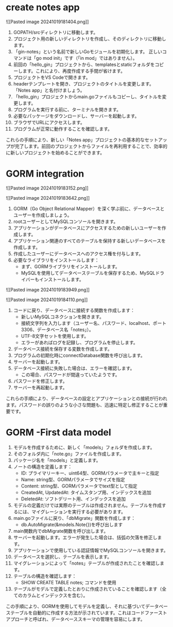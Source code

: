 # create notes app
![[Pasted image 20241019181404.png]]

1. GOPATH/srcディレクトリに移動します。
2. プロジェクト用の新しいディレクトリを作成し、そのディレクトリに移動します。
3. 「gin-notes」という名前で新しいGoモジュールを初期化します。 正しいコマンドは「go mod init」です（「in mod」ではありません）。
4. 前回の「hello_gin」プロジェクトから、templatesとstaticフォルダをコピーします。これにより、再度作成する手間が省けます。
5. プロジェクトをVS Codeで開きます。
6. headerテンプレートを開き、プロジェクトのタイトルを変更します。 「Notes app」と名付けましょう。
7. 「hello_gin」プロジェクトからmain.goファイルもコピーし、タイトルを変更します。
8. プログラムを実行する前に、ターミナルを開きます。
9. 必要なパッケージをダウンロードし、サーバーを起動します。
10. ブラウザでURLにアクセスします。
11. プログラムが正常に動作することを確認します。



これらの手順により、新しい「Notes app」プロジェクトの基本的なセットアップが完了します。前回のプロジェクトからファイルを再利用することで、効率的に新しいプロジェクトを始めることができます。

# GORM integration

![[Pasted image 20241019183152.png]]

![[Pasted image 20241019183642.png]]

1. GORM（Go Object Relational Mapper）を深く学ぶ前に、データベースとユーザーを作成しましょう。
2. rootユーザーとしてMySQLコンソールを開きます。
3. アプリケーションがデータベースにアクセスするための新しいユーザーを作成します。
4. アプリケーション関連のすべてのテーブルを保持する新しいデータベースを作成します。
5. 作成したユーザーにデータベースへのアクセス権を付与します。
6. 必要なライブラリをインストールします：
    - まず、GORMライブラリをインストールします。
    - MySQLを使用してデータベーステーブルを保存するため、MySQLドライバーもインストールします。

![[Pasted image 20241019183949.png]]

![[Pasted image 20241019184110.png]]

1. コードに戻り、データベースに接続する関数を作成します：
    - 新しいMySQLコネクションを開きます。
    - 接続文字列を入力します（ユーザー名、パスワード、localhost、ポート3306、データベース名「notes」）。
    - UTF-8文字セットを使用します。
    - エラーがあればログを記録し、プログラムを停止します。
2. データベース接続を保存する変数を作成します。
3. プログラムの初期化時にconnectDatabase関数を呼び出します。
4. サーバーを起動します。
5. データベース接続に失敗した場合は、エラーを確認します。
    - この場合、パスワードが間違っていたようです。
6. パスワードを修正します。
7. サーバーを再起動します。

これらの手順により、データベースの設定とアプリケーションとの接続が行われます。パスワードの誤りのような小さな問題も、迅速に特定し修正することが重要です。

# GORM -First data model

1. モデルを作成するために、新しく「models」フォルダを作成します。
2. そのフォルダ内に「note.go」ファイルを作成します。
3. パッケージ名を「models」と定義します。
4. ノートの構造を定義します：
    - ID: プライマリーキー、uint64型、GORMパラメータで主キーと指定
    - Name: string型、GORMパラメータでサイズを指定
    - Content: string型、GORMパラメータでtext型として指定
    - CreatedAt, UpdatedAt: タイムスタンプ用、インデックスを追加
    - DeletedAt: ソフトデリート用、インデックスを追加
5. モデルの定義だけでは実際のテーブルは作成されません。テーブルを作成するには、マイグレーションを実行する必要があります。
6. main.goファイルに戻り、「dbMigrate」関数を作成します：
    - db.AutoMigrate(&models.Note{})を呼び出します
7. main関数内でdbMigrate関数を呼び出します。
8. サーバーを起動します。エラーが発生した場合は、括弧の欠落を修正します。
9. アプリケーションで使用している認証情報でMySQLコンソールを開きます。
10. データベースを選択し、テーブルを表示します。
11. マイグレーションによって「notes」テーブルが作成されたことを確認します。
12. テーブルの構造を確認します：
    - SHOW CREATE TABLE notes; コマンドを使用
13. テーブルがモデルで定義したとおりに作成されていることを確認します（全てのカラムとインデックスを含む）。

この手順により、GORMを使用してモデルを定義し、それに基づいてデータベーステーブルを自動的に作成する方法が示されています。これはコードファーストアプローチと呼ばれ、データベーススキーマの管理を容易にします。
